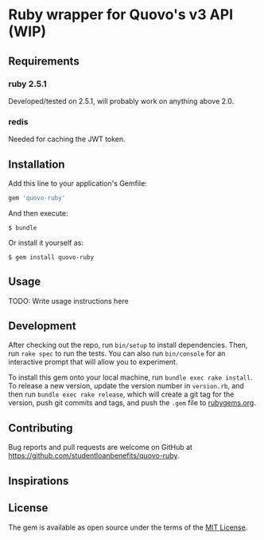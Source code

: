# Ruby wrapper for Quovo's v3 API (WIP)

## Requirements
### ruby 2.5.1
Developed/tested on 2.5.1, will probably work on anything above 2.0.

### redis
Needed for caching the JWT token.

## Installation

Add this line to your application's Gemfile:

```ruby
gem 'quovo-ruby'
```

And then execute:

    $ bundle

Or install it yourself as:

    $ gem install quovo-ruby

## Usage

TODO: Write usage instructions here

## Development

After checking out the repo, run `bin/setup` to install dependencies. Then, run `rake spec` to run the tests. You can also run `bin/console` for an interactive prompt that will allow you to experiment.

To install this gem onto your local machine, run `bundle exec rake install`. To release a new version, update the version number in `version.rb`, and then run `bundle exec rake release`, which will create a git tag for the version, push git commits and tags, and push the `.gem` file to [rubygems.org](https://rubygems.org).

## Contributing

Bug reports and pull requests are welcome on GitHub at https://github.com/studentloanbenefits/quovo-ruby.

## Inspirations

## License

The gem is available as open source under the terms of the [MIT License](https://opensource.org/licenses/MIT).
